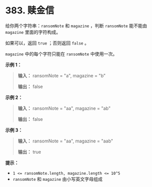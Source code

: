 # 383. 赎金信

给你两个字符串：`ransomNote` 和 `magazine` ，判断 `ransomNote` 能不能由 `magazine` 里面的字符构成。

如果可以，返回 `true` ；否则返回 `false` 。

`magazine` 中的每个字符只能在 `ransomNote` 中使用一次。

**示例 1：**

> **输入：** ransomNote = "a", magazine = "b"
>
> **输出：** false

**示例 2：**

> **输入：** ransomNote = "aa", magazine = "ab"
>
> **输出：** false

**示例 3：**

> **输入：** ransomNote = "aa", magazine = "aab"
>
> **输出：** true

**提示：**

* `1 <= ransomNote.length, magazine.length <= 10^5`
* `ransomNote` 和 `magazine` 由小写英文字母组成